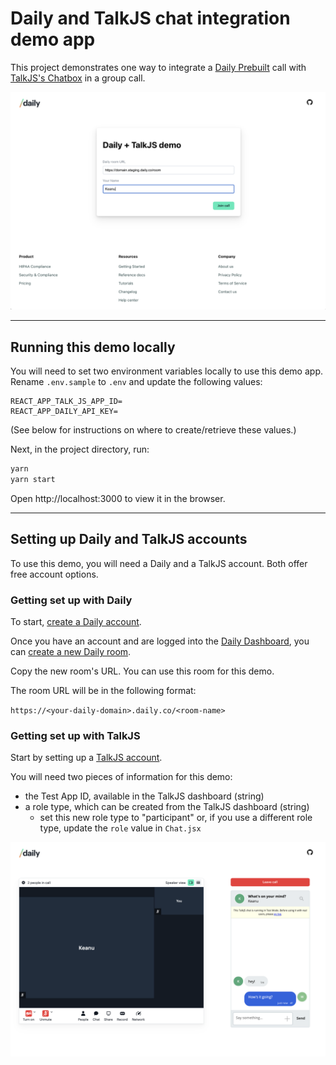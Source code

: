 # Daily and TalkJS chat integration demo app

This project demonstrates one way to integrate a [Daily Prebuilt](https://daily.co/prebuilt) call with [TalkJS's Chatbox](https://talkjs.com/docs/Reference/JavaScript_Chat_SDK/Chatbox/) in a group call.

<img src="demo1.png" alt="Join form">

---

## Running this demo locally

You will need to set two environment variables locally to use this demo app. Rename `.env.sample` to `.env` and update the following values:

```
REACT_APP_TALK_JS_APP_ID=
REACT_APP_DAILY_API_KEY=
```

(See below for instructions on where to create/retrieve these values.)

Next, in the project directory, run:

```bash
yarn
yarn start
```

Open http://localhost:3000 to view it in the browser.

---

## Setting up Daily and TalkJS accounts

To use this demo, you will need a Daily and a TalkJS account. Both offer free account options.

### Getting set up with Daily

To start, [create a Daily account](https://dashboard.daily.co/signup).

Once you have an account and are logged into the [Daily Dashboard](https://dashboard.daily.co), you can [create a new Daily room](https://dashboard.daily.co/rooms/create).

Copy the new room's URL. You can use this room for this demo.

The room URL will be in the following format:

`https://<your-daily-domain>.daily.co/<room-name>`

### Getting set up with TalkJS

Start by setting up a [TalkJS account](https://talkjs.com/dashboard/login).

You will need two pieces of information for this demo:

- the Test App ID, available in the TalkJS dashboard (string)
- a role type, which can be created from the TalkJS dashboard (string)
  - set this new role type to "participant" or, if you use a different role type, update the `role` value in `Chat.jsx`

<img src="demo2.png" alt="Call UI with TalkJS chat">
